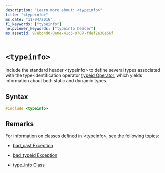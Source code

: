```yaml
---
description: "Learn more about: <typeinfo>"
title: "<typeinfo>"
ms.date: "11/04/2016"
f1_keywords: ["typeinfo"]
helpviewer_keywords: ["typeinfo header"]
ms.assetid: 97ebc4d0-0e0e-41c3-9787-fdef2e38e56f
---
```

# `<typeinfo>`

Include the standard header \<typeinfo> to define several types associated with the type-identification operator [typeid Operator](../cpp/typeid-operator.md), which yields information about both static and dynamic types.

## Syntax

```cpp
#include <typeinfo>
```

## Remarks

For information on classes defined in \<typeinfo>, see the following topics:

- [bad_cast Exception](../cpp/bad-cast-exception.md)

- [bad_typeid Exception](../cpp/bad-typeid-exception.md)

- [type_info Class](../cpp/type-info-class.md)
